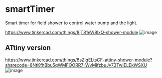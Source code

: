 # smartTimer
Smart timer for field shower to control water pump and the light.

https://www.tinkercad.com/things/8jT81eW8lxQ-shower-module
![image](https://github.com/yarix/smartTimer/assets/6409857/480f448e-e989-4218-8c3c-bf4e03b4543b)

## ATtiny version
https://www.tinkercad.com/things/8sZlgELtsCF-attiny-shower-module?sharecode=8NtKfhBbu5qWMFQORR7-WvMifzbuJv73TwIELEkWSXU
![image](https://github.com/yarix/smartTimer/assets/6409857/d0e97fac-31fc-4d78-b13e-dc5416862ef4)
